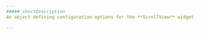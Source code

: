 ```yaml
---
##### shortDescription
An object defining configuration options for the **ScrollView** widget.

---
```

